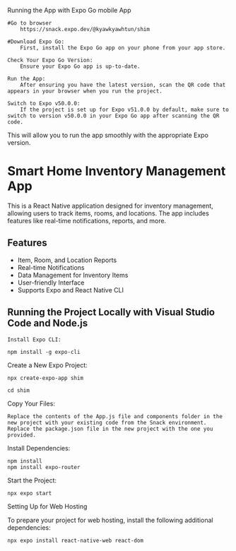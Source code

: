 Running the App with Expo Go mobile App

    #Go to browser 
        https://snack.expo.dev/@kyawkyawhtun/shim

    #Download Expo Go:
        First, install the Expo Go app on your phone from your app store.

    Check Your Expo Go Version:
        Ensure your Expo Go app is up-to-date.

    Run the App:
        After ensuring you have the latest version, scan the QR code that appears in your browser when you run the project.

    Switch to Expo v50.0.0:
        If the project is set up for Expo v51.0.0 by default, make sure to switch to version v50.0.0 in your Expo Go app after scanning the QR code.

This will allow you to run the app smoothly with the appropriate Expo version.

# Smart Home Inventory Management App

This is a React Native application designed for inventory management, allowing users to track items, rooms, and locations. The app includes features like real-time notifications, reports, and more.

## Features
- Item, Room, and Location Reports
- Real-time Notifications
- Data Management for Inventory Items
- User-friendly Interface
- Supports Expo and React Native CLI


## Running the Project Locally with Visual Studio Code and Node.js

    Install Expo CLI:

    npm install -g expo-cli

Create a New Expo Project:

    npx create-expo-app shim

    cd shim

Copy Your Files:

    Replace the contents of the App.js file and components folder in the new project with your existing code from the Snack environment.
    Replace the package.json file in the new project with the one you provided.

Install Dependencies:

    npm install
    npm install expo-router

Start the Project:

    npx expo start

Setting Up for Web Hosting

To prepare your project for web hosting, install the following additional dependencies:

    npx expo install react-native-web react-dom